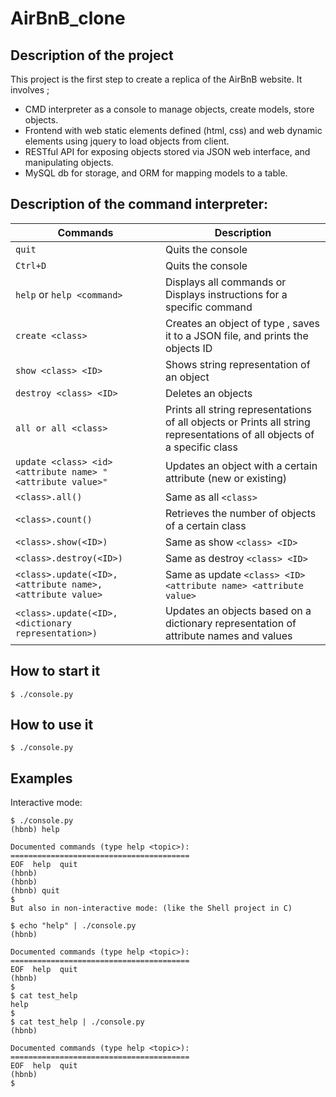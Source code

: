 # AirBnB_clone

## Description of the project

This project is the first step to create a replica of the AirBnB website. It involves ;

- CMD interpreter as a console to manage objects, create models, store objects.
- Frontend with web static elements defined (html, css) and web dynamic elements using jquery to load objects from client.
- RESTful API for exposing objects stored via JSON web interface, and manipulating objects.
- MySQL db for storage, and ORM for mapping models to a table.

## Description of the command interpreter:

| Commands                                                   | Description                                                                                                              |
| ---------------------------------------------------------- | ------------------------------------------------------------------------------------------------------------------------ |
| `quit`                                                     | Quits the console                                                                                                        |
| `Ctrl+D`                                                   | Quits the console                                                                                                        |
| `help` or `help <command>`                                 | Displays all commands or Displays instructions for a specific command                                                    |
| `create <class>`                                           | Creates an object of type , saves it to a JSON file, and prints the objects ID                                           |
| `show <class> <ID>`                                        | Shows string representation of an object                                                                                 |
| `destroy <class> <ID>`                                     | Deletes an objects                                                                                                       |
| `all or all <class>`                                       | Prints all string representations of all objects or Prints all string representations of all objects of a specific class |
| `update <class> <id> <attribute name> "<attribute value>"` | Updates an object with a certain attribute (new or existing)                                                             |
| `<class>.all()`                                            | Same as all `<class>`                                                                                                    |
| `<class>.count()`                                          | Retrieves the number of objects of a certain class                                                                       |
| `<class>.show(<ID>)`                                       | Same as show `<class> <ID>`                                                                                              |
| `<class>.destroy(<ID>)`                                    | Same as destroy `<class> <ID>`                                                                                           |
| `<class>.update(<ID>, <attribute name>, <attribute value>` | Same as update `<class> <ID> <attribute name> <attribute value>`                                                         |
| `<class>.update(<ID>, <dictionary representation>)`        | Updates an objects based on a dictionary representation of attribute names and values                                    |

## How to start it

```
$ ./console.py
```

## How to use it

```
$ ./console.py

```

## Examples

Interactive mode:

```
$ ./console.py
(hbnb) help

Documented commands (type help <topic>):
========================================
EOF  help  quit
(hbnb)
(hbnb)
(hbnb) quit
$
But also in non-interactive mode: (like the Shell project in C)

$ echo "help" | ./console.py
(hbnb)

Documented commands (type help <topic>):
========================================
EOF  help  quit
(hbnb)
$
$ cat test_help
help
$
$ cat test_help | ./console.py
(hbnb)

Documented commands (type help <topic>):
========================================
EOF  help  quit
(hbnb)
$
```
